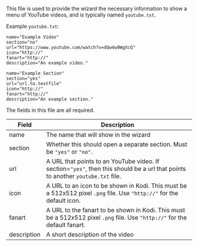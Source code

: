 This file is used to provide the wizard the necessary information to show a menu of YouTube videos, and is typically named `youtube.txt`.

Example `youtube.txt`:
```
name="Example Video"
section="no"
url="https://www.youtube.com/watch?v=dQw4w9WgXcQ"
icon="http://"
fanart="http://"
description="An example video."

name="Example Section"
section="yes"
url="url.to.textfile"
icon="http://"
fanart="http://"
description="An example section."
```

The fields in this file are all required.

| Field | Description |
| ----- | ----------- |
| name  | The name that will show in the wizard |
| section | Whether this should open a separate section. Must be `"yes"` or `"no"`. |
| url | A URL that points to an YouTube video. If section=`"yes"`, then this should be a url that points to another `youtube.txt` file. |
| icon | A URL to an icon to be shown in Kodi. This must be a 512x512 pixel `.png` file. Use `"http://"` for the default icon. |
| fanart | A URL to the fanart to be shown in Kodi. This must be a 512x512 pixel `.png` file. Use `"http://"` for the default fanart. |
| description | A short description of the video |